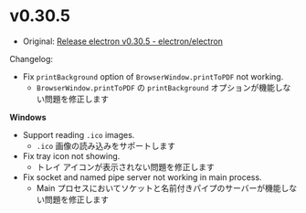 # v0.30.5

- Original: [Release electron v0.30.5 - electron/electron](https://github.com/electron/electron/releases/tag/v0.30.5)

Changelog:

- Fix `printBackground` option of `BrowserWindow.printToPDF` not working.
  - `BrowserWindow.printToPDF` の `printBackground` オプションが機能しない問題を修正します

**Windows**

- Support reading `.ico` images.
  - `.ico` 画像の読み込みをサポートします
- Fix tray icon not showing.
  - トレイ アイコンが表示されない問題を修正します
- Fix socket and named pipe server not working in main process.
  - Main プロセスにおいてソケットと名前付きパイプのサーバーが機能しない問題を修正します
